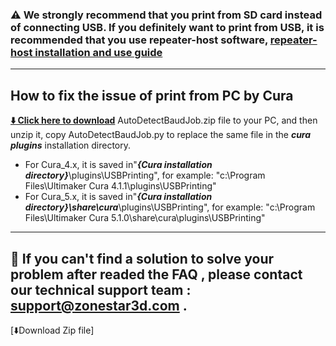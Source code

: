 <!-- ### :globe_with_meridians: Choose Language (Translated by google)
[![](../../lanpic/ES.png)](https://github-com.translate.goog/ZONESTAR3D/Z8P/tree/main/Z8P_FAQ/issue_of_connect_USB_in_Cura?_x_tr_sl=en&_x_tr_tl=es)
[![](../../lanpic/PT.png)](https://github-com.translate.goog/ZONESTAR3D/Z8P/tree/main/Z8P_FAQ/issue_of_connect_USB_in_Cura?_x_tr_sl=en&_x_tr_tl=pt)
[![](../../lanpic/FR.png)](https://github-com.translate.goog/ZONESTAR3D/Z8P/tree/main/Z8P_FAQ/issue_of_connect_USB_in_Cura?_x_tr_sl=en&_x_tr_tl=fr)
[![](../../lanpic/DE.png)](https://github-com.translate.goog/ZONESTAR3D/Z8P/tree/main/Z8P_FAQ/issue_of_connect_USB_in_Cura?_x_tr_sl=en&_x_tr_tl=de)
[![](../../lanpic/IT.png)](https://github-com.translate.goog/ZONESTAR3D/Z8P/tree/main/Z8P_FAQ/issue_of_connect_USB_in_Cura?_x_tr_sl=en&_x_tr_tl=it)
[![](../../lanpic/SW.png)](https://github-com.translate.goog/ZONESTAR3D/Z8P/tree/main/Z8P_FAQ/issue_of_connect_USB_in_Cura?_x_tr_sl=en&_x_tr_tl=sv)
[![](../../lanpic/PL.png)](https://github-com.translate.goog/ZONESTAR3D/Z8P/tree/main/Z8P_FAQ/issue_of_connect_USB_in_Cura?_x_tr_sl=en&_x_tr_tl=pl)
[![](../../lanpic/DK.png)](https://github-com.translate.goog/ZONESTAR3D/Z8P/tree/main/Z8P_FAQ/issue_of_connect_USB_in_Cura?_x_tr_sl=en&_x_tr_tl=da)
[![](../../lanpic/CZ.png)](https://github-com.translate.goog/ZONESTAR3D/Z8P/tree/main/Z8P_FAQ/issue_of_connect_USB_in_Cura?_x_tr_sl=en&_x_tr_tl=cs)
[![](../../lanpic/HR.png)](https://github-com.translate.goog/ZONESTAR3D/Z8P/tree/main/Z8P_FAQ/issue_of_connect_USB_in_Cura?_x_tr_sl=en&_x_tr_tl=hr)
[![](../../lanpic/RO.png)](https://github-com.translate.goog/ZONESTAR3D/Z8P/tree/main/Z8P_FAQ/issue_of_connect_USB_in_Cura?_x_tr_sl=en&_x_tr_tl=ro)
[![](../../lanpic/SK.png)](https://github-com.translate.goog/ZONESTAR3D/Z8P/tree/main/Z8P_FAQ/issue_of_connect_USB_in_Cura?_x_tr_sl=en&_x_tr_tl=sk)

[![](../../lanpic/RU.png)](https://github-com.translate.goog/ZONESTAR3D/Z8P/tree/main/Z8P_FAQ/issue_of_connect_USB_in_Cura?_x_tr_sl=en&_x_tr_tl=ru)
[![](../../lanpic/JP.png)](https://github-com.translate.goog/ZONESTAR3D/Z8P/tree/main/Z8P_FAQ/issue_of_connect_USB_in_Cura?_x_tr_sl=en&_x_tr_tl=ja)
[![](../../lanpic/KR.png)](https://github-com.translate.goog/ZONESTAR3D/Z8P/tree/main/Z8P_FAQ/issue_of_connect_USB_in_Cura?_x_tr_sl=en&_x_tr_tl=ko)
[![](../../lanpic/ID.png)](https://github-com.translate.goog/ZONESTAR3D/Z8P/tree/main/Z8P_FAQ/issue_of_connect_USB_in_Cura?_x_tr_sl=en&_x_tr_tl=id)
[![](../../lanpic/TH.png)](https://github-com.translate.goog/ZONESTAR3D/Z8P/tree/main/Z8P_FAQ/issue_of_connect_USB_in_Cura?_x_tr_sl=en&_x_tr_tl=th)
[![](../../lanpic/VN.png)](https://github-com.translate.goog/ZONESTAR3D/Z8P/tree/main/Z8P_FAQ/issue_of_connect_USB_in_Cura?_x_tr_sl=en&_x_tr_tl=vi)
[![](../../lanpic/IL.png)](https://github-com.translate.goog/ZONESTAR3D/Z8P/tree/main/Z8P_FAQ/issue_of_connect_USB_in_Cura?_x_tr_sl=en&_x_tr_tl=iw)
[![](../../lanpic/SA.png)](https://github-com.translate.goog/ZONESTAR3D/Z8P/tree/main/Z8P_FAQ/issue_of_connect_USB_in_Cura?_x_tr_sl=en&_x_tr_tl=ar)
[![](../../lanpic/TR.png)](https://github-com.translate.goog/ZONESTAR3D/Z8P/tree/main/Z8P_FAQ/issue_of_connect_USB_in_Cura?_x_tr_sl=en&_x_tr_tl=tr)
[![](../../lanpic/GR.png)](https://github-com.translate.goog/ZONESTAR3D/Z8P/tree/main/Z8P_FAQ/issue_of_connect_USB_in_Cura?_x_tr_sl=en&_x_tr_tl=el)
[![](../../lanpic/BR.png)](https://github-com.translate.goog/ZONESTAR3D/Z8P/tree/main/Z8P_FAQ/issue_of_connect_USB_in_Cura?_x_tr_sl=en&_x_tr_tl=pt)
[![](../../lanpic/CN.png)](https://github-com.translate.goog/ZONESTAR3D/Z8P/tree/main/Z8P_FAQ/issue_of_connect_USB_in_Cura?_x_tr_sl=en&_x_tr_tl=zh-CN)

----- -->
### :warning: We strongly recommend that you print from SD card instead of connecting USB. If you definitely want to print from USB, it is recommended that you use repeater-host software, [repeater-host installation and use guide](https://github.com/ZONESTAR3D/Z8P/blob/main/Z8P-MK2/2-Operation_Guide/PrintFromPC/readme.md)

-----
## How to fix the issue of print from PC by Cura
[**:arrow_down: Click here to download**](./AutoDetectBaudJob.zip) AutoDetectBaudJob.zip file to your PC, and then unzip it, copy AutoDetectBaudJob.py to replace the same file in the ***cura plugins*** installation directory.    
- For Cura_4.x, it is saved in"***{Cura installation directory}***\plugins\USBPrinting", for example: "c:\Program Files\Ultimaker Cura 4.1.1\plugins\USBPrinting"
- For Cura_5.x, it is saved in"***{Cura installation directory}\share\cura***\plugins\USBPrinting", for example: "c:\Program Files\Ultimaker Cura 5.1.0\share\cura\plugins\USBPrinting"

--------
## :email: If you can't find a solution to solve your problem after readed the FAQ , please contact our technical support team : support@zonestar3d.com .
[:arrow_down:Download Zip file]